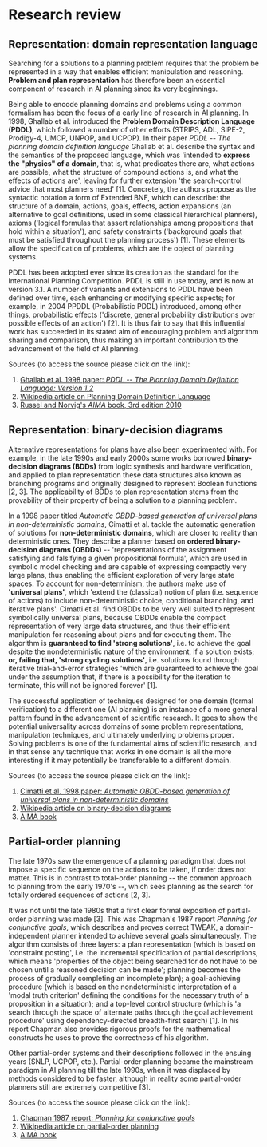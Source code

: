 # Research review

## Representation: domain representation language

Searching for a solutions to a planning problem requires that the problem be represented in a way that enables efficient manipulation and reasoning. **Problem and plan representation** has therefore been an essential component of research in AI planning since its very beginnings.

Being able to encode planning domains and problems using a common formalism has been the focus of a early line of research in AI planning. In 1998, Ghallab et al. introduced the **Problem Domain Description Language (PDDL)**, which followed a number of other efforts (STRIPS, ADL, SIPE-2, Prodigy-4, UMCP, UNPOP, and UCPOP). In their paper *PDDL -- The planning domain definition language* Ghallab et al. describe the syntax and the semantics of the proposed language, which was 'intended to **express the "physics" of a domain**, that is, what predicates there are, what actions are possible, what the structure of compound actions is, and what the effects of actions are', leaving for further extension 'the search-control advice that most planners need' [1]. Concretely, the authors propose as the syntactic notation a form of Extended BNF, which can describe: the structure of a domain, actions, goals, effects, action expansions (an alternative to goal definitions, used in some classical hierarchical planners), axioms ('logical formulas that assert relationships among propositions that hold within a situation'), and safety constraints ('background goals that must be satisfied throughout the planning process') [1]. These elements allow the specification of problems, which are the object of planning systems. 

PDDL has been adopted ever since its creation as the standard for the International Planning Competition. PDDL is still in use today, and is now at version 3.1. A number of variants and extensions to PDDL have been defined over time, each enhancing or modifying specific aspects; for example, in 2004 PPDDL (Probabilistic PDDL) introduced, among other things, probabilistic effects ('discrete, general probability distributions over possible effects of an action') [2]. It is thus fair to say that this influential work has succeeded in its stated aim of encouraging problem and algorithm sharing and comparison, thus making an important contribution to the advancement of the field of AI planning.
 
Sources (to access the source please click on the link):

1. [Ghallab et al. 1998 paper: *PDDL -- The Planning Domain Definition Language: Version 1.2*](http://icaps-conference.org/ipc2008/deterministic/data/mcdermott-et-al-tr-1998.pdf)
2. [Wikipedia article on Planning Domain Definition Language](https://en.wikipedia.org/wiki/Planning_Domain_Definition_Language)
3. [Russel and Norvig's *AIMA* book, 3rd edition 2010](http://aima.cs.berkeley.edu/)

## Representation: binary-decision diagrams

Alternative representations for plans have also been experimented with. For example, in the late 1990s and early 2000s some works borrowed **binary-decision diagrams (BDDs)** from logic synthesis and hardware verification, and applied to plan representation these data structures also known as branching programs and originally designed to represent Boolean functions [2, 3]. The applicability of BDDs to plan representation stems from the provability of their property of being a solution to a planning problem.

In a 1998 paper titled *Automatic OBDD-based generation of universal plans in non-deterministic domains*, Cimatti et al. tackle the automatic generation of solutions for **non-deterministic domains**, which are closer to reality than deterministic ones. They describe a planner based on **ordered binary-decision diagrams (OBDDs)** -- 'representations of the assignment satisfying and falsifying a given propositional formula', which are used in symbolic model checking and are capable of expressing compactly very large plans, thus enabling the efficient exploration of very large state spaces. To account for non-determinism, the authors make use of **'universal plans'**, which 'extend the (classical) notion of plan (i.e. sequence of actions) to include non-deterministic choice, conditional branching, and iterative plans'. Cimatti et al. find OBDDs to be very well suited to represent symbolically universal plans, because OBDDs enable the compact representation of very large data structures, and thus their efficient manipulation for reasoning about plans and for executing them. The algorithm is **guaranteed to find 'strong solutions'**, i.e. to achieve the goal despite the nondeterministic nature of the environment, if a solution exists; **or, failing that, 'strong cycling solutions'**, i.e. solutions found through iterative trial-and-error strategies 'which are guaranteed to achieve the goal under the assumption that, if there is a possibility for the iteration to terminate, this will not be ignored forever' [1]. 

The successful application of techniques designed for one domain (formal verification) to a different one (AI planning) is an instance of a more general pattern found in the advancement of scientific research. It goes to show the potential universality across domains of some problem representations, manipulation techniques, and ultimately underlying problems proper. Solving problems is one of the fundamental aims of scientific research, and in that sense any technique that works in one domain  is all the more interesting if it may potentially be transferable to a different domain. 

Sources (to access the source please click on the link):

1. [Cimatti et al. 1998 paper: *Automatic OBDD-based generation of universal plans in non-deterministic domains*](http://www.aaai.org/Papers/AAAI/1998/AAAI98-124.pdf)
2. [Wikipedia article on binary-decision diagrams](https://en.wikipedia.org/wiki/Binary_decision_diagram)
3. [AIMA book](http://aima.cs.berkeley.edu/)

## Partial-order planning

The late 1970s saw the emergence of a planning paradigm that does not impose a specific sequence on the actions to be taken, if order does not matter. This is in contrast to total-order planning -- the common approach to planning from the early 1970's --, which sees planning as the search for totally ordered sequences of actions [2, 3].

It was not until the late 1980s that a first clear formal exposition of partial-order planning was made [3]. This was Chapman's 1987 report *Planning for conjunctive goals*, which describes and proves correct TWEAK, a domain-independent planner intended to achieve several goals simultaneously. The algorithm consists of three layers: a plan representation (which is based on 'constraint posting', i.e. the incremental specification of partial descriptions, which means 'properties of the object being searched for do not have to be chosen until a reasoned decision can be made'; planning becomes the process of gradually completing an incomplete plan); a goal-achieving procedure (which is based on the nondeterministic interpretation of a 'modal truth criterion' defining the conditions for the necessary truth of a proposition in a situation); and a top-level control structure (which is 'a search through the space of alternate paths through the goal achievement procedure' using dependency-directed breadth-first search) [1]. In his report Chapman also provides rigorous proofs for the mathematical constructs he uses to prove the correctness of his algorithm. 

Other partial-order systems and their descriptions followed in the ensuing years (SNLP, UCPOP, etc.). Partial-order planning became the mainstream paradigm in AI planning till the late 1990s, when it was displaced by methods considered to be faster, although in reality some partial-order planners still are extremely competitive [3].

Sources (to access the source please click on the link):

1. [Chapman 1987 report: *Planning for conjunctive goals*](http://www.dtic.mil/cgi-bin/GetTRDoc?AD=ADA165883)
2. [Wikipedia article on partial-order planning](https://en.wikipedia.org/wiki/Partial-order_planning)
3. [AIMA book](http://aima.cs.berkeley.edu/)
